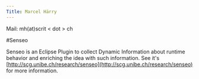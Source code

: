 ```yaml
---
Title: Marcel Härry
---
```


Mail: mh(at)scrit &lt; dot &gt; ch

#Senseo

Senseo is an Eclipse Plugin to collect Dynamic Information about runtime behavior and enriching the idea with such information. See it's [http://scg.unibe.ch/research/senseo](http://scg.unibe.ch/research/senseo) for more information.
